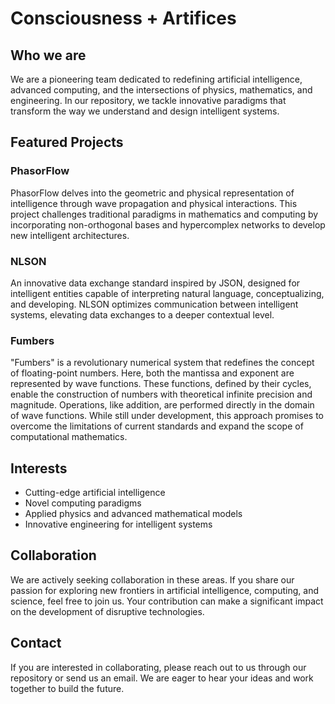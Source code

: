 # Consciousness + Artifices

## **Who we are**
We are a pioneering team dedicated to redefining artificial intelligence, advanced computing, and the intersections of physics, mathematics, and engineering. In our repository, we tackle innovative paradigms that transform the way we understand and design intelligent systems.

## **Featured Projects**
### **PhasorFlow**  
PhasorFlow delves into the geometric and physical representation of intelligence through wave propagation and physical interactions. This project challenges traditional paradigms in mathematics and computing by incorporating non-orthogonal bases and hypercomplex networks to develop new intelligent architectures.

### **NLSON**  
An innovative data exchange standard inspired by JSON, designed for intelligent entities capable of interpreting natural language, conceptualizing, and developing. NLSON optimizes communication between intelligent systems, elevating data exchanges to a deeper contextual level.

### **Fumbers**  
"Fumbers" is a revolutionary numerical system that redefines the concept of floating-point numbers. Here, both the mantissa and exponent are represented by wave functions. These functions, defined by their cycles, enable the construction of numbers with theoretical infinite precision and magnitude. Operations, like addition, are performed directly in the domain of wave functions. While still under development, this approach promises to overcome the limitations of current standards and expand the scope of computational mathematics.

## **Interests**
- Cutting-edge artificial intelligence  
- Novel computing paradigms  
- Applied physics and advanced mathematical models  
- Innovative engineering for intelligent systems  

## **Collaboration**
We are actively seeking collaboration in these areas. If you share our passion for exploring new frontiers in artificial intelligence, computing, and science, feel free to join us. Your contribution can make a significant impact on the development of disruptive technologies.

## **Contact**
If you are interested in collaborating, please reach out to us through our repository or send us an email. We are eager to hear your ideas and work together to build the future.
